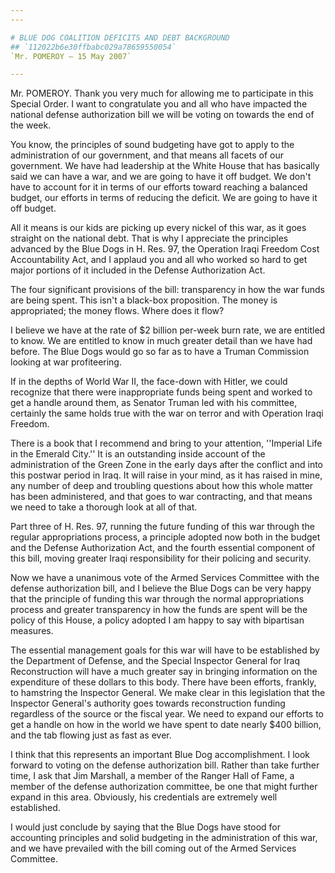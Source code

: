 ```yaml
---
---

# BLUE DOG COALITION DEFICITS AND DEBT BACKGROUND
## `112022b6e30ffbabc029a78659550054`
`Mr. POMEROY — 15 May 2007`

---
```



Mr. POMEROY. Thank you very much for allowing me to participate in 
this Special Order. I want to congratulate you and all who have 
impacted the national defense authorization bill we will be voting on 
towards the end of the week.

You know, the principles of sound budgeting have got to apply to the 
administration of our government, and that means all facets of our 
government. We have had leadership at the White House that has 
basically said we can have a war, and we are going to have it off 
budget. We don't have to account for it in terms of our efforts toward 
reaching a balanced budget, our efforts in terms of reducing the 
deficit. We are going to have it off budget.



All it means is our kids are picking up every nickel of this war, as 
it goes straight on the national debt. That is why I appreciate the 
principles advanced by the Blue Dogs in H. Res. 97, the Operation Iraqi 
Freedom Cost Accountability Act, and I applaud you and all who worked 
so hard to get major portions of it included in the Defense 
Authorization Act.

The four significant provisions of the bill: transparency in how the 
war funds are being spent. This isn't a black-box proposition. The 
money is appropriated; the money flows. Where does it flow?

I believe we have at the rate of $2 billion per-week burn rate, we 
are entitled to know. We are entitled to know in much greater detail 
than we have had before. The Blue Dogs would go so far as to have a 
Truman Commission looking at war profiteering.

If in the depths of World War II, the face-down with Hitler, we could 
recognize that there were inappropriate funds being spent and worked to 
get a handle around them, as Senator Truman led with his committee, 
certainly the same holds true with the war on terror and with Operation 
Iraqi Freedom.

There is a book that I recommend and bring to your attention, 
''Imperial Life in the Emerald City.'' It is an outstanding inside 
account of the administration of the Green Zone in the early days after 
the conflict and into this postwar period in Iraq. It will raise in 
your mind, as it has raised in mine, any number of deep and troubling 
questions about how this whole matter has been administered, and that 
goes to war contracting, and that means we need to take a thorough look 
at all of that.

Part three of H. Res. 97, running the future funding of this war 
through the regular appropriations process, a principle adopted now 
both in the budget and the Defense Authorization Act, and the fourth 
essential component of this bill, moving greater Iraqi responsibility 
for their policing and security.

Now we have a unanimous vote of the Armed Services Committee with the 
defense authorization bill, and I believe the Blue Dogs can be very 
happy that the principle of funding this war through the normal 
appropriations process and greater transparency in how the funds are 
spent will be the policy of this House, a policy adopted I am happy to 
say with bipartisan measures.

The essential management goals for this war will have to be 
established by the Department of Defense, and the Special Inspector 
General for Iraq Reconstruction will have a much greater say in 
bringing information on the expenditure of these dollars to this body. 
There have been efforts, frankly, to hamstring the Inspector General. 
We make clear in this legislation that the Inspector General's 
authority goes towards reconstruction funding regardless of the source 
or the fiscal year. We need to expand our efforts to get a handle on 
how in the world we have spent to date nearly $400 billion, and the tab 
flowing just as fast as ever.

I think that this represents an important Blue Dog accomplishment. I 
look forward to voting on the defense authorization bill. Rather than 
take further time, I ask that Jim Marshall, a member of the Ranger Hall 
of Fame, a member of the defense authorization committee, be one that 
might further expand in this area. Obviously, his credentials are 
extremely well established.

I would just conclude by saying that the Blue Dogs have stood for 
accounting principles and solid budgeting in the administration of this 
war, and we have prevailed with the bill coming out of the Armed 
Services Committee.